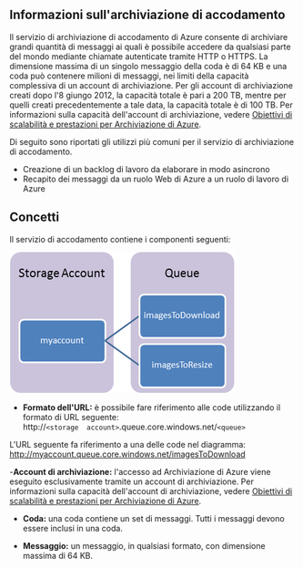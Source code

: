 ## <a name="what-is"> </a>Informazioni sull'archiviazione di accodamento

Il servizio di archiviazione di accodamento di Azure consente di
archiviare grandi quantità di messaggi ai quali è possibile accedere da
qualsiasi parte del mondo mediante chiamate autenticate tramite HTTP o
HTTPS. La dimensione massima di un singolo messaggio della coda è di 64
KB e una coda può contenere milioni di messaggi, nei limiti della
capacità complessiva di un account di archiviazione. Per gli account di
archiviazione creati dopo l'8 giungo 2012, la capacità totale è pari a
200 TB, mentre per quelli creati precedentemente a tale data, la
capacità totale è di 100 TB. Per informazioni sulla capacità
dell'account di archiviazione, vedere [Obiettivi di scalabilità e
prestazioni per Archiviazione di Azure][1].

Di seguito sono riportati gli utilizzi più comuni per il servizio di
archiviazione di accodamento.

* <span>Creazione di un backlog di lavoro da
  elaborare in modo asincrono</span>
* Recapito dei messaggi da un ruolo Web di Azure a un ruolo di lavoro di
  Azure
## <a name="concepts"> </a>Concetti

Il servizio di accodamento contiene i componenti seguenti:

![Queue1](./media/howto-queue-storage/queue1.png)

* **Formato dell'URL:** è possibile fare riferimento alle code
  utilizzando il formato di URL seguente:   
   http://`<storage 
  account>`.queue.core.windows.net/`<queue>`

L'URL seguente fa riferimento a una delle code nel diagramma:  
 http://myaccount.queue.core.windows.net/imagesToDownload

-**Account di archiviazione:** l'accesso ad Archiviazione di Azure
viene eseguito esclusivamente tramite un account di archiviazione. Per
informazioni sulla capacità dell'account di archiviazione, vedere
[Obiettivi di scalabilità e prestazioni per Archiviazione di Azure][1].

* **Coda:** una coda contiene un set di messaggi. Tutti i messaggi
  devono essere inclusi in una coda.

* **Messaggio:** un messaggio, in qualsiasi formato, con dimensione
  massima di 64 KB.



[1]: http://msdn.microsoft.com/en-us/library/dn249410.aspx
